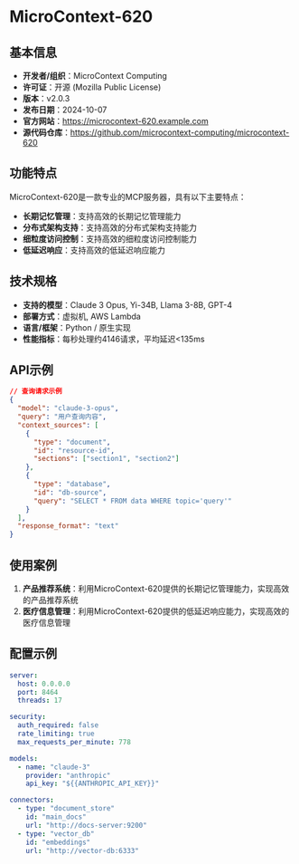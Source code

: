 # MicroContext-620

## 基本信息

- **开发者/组织**：MicroContext Computing
- **许可证**：开源 (Mozilla Public License)
- **版本**：v2.0.3
- **发布日期**：2024-10-07
- **官方网站**：https://microcontext-620.example.com
- **源代码仓库**：https://github.com/microcontext-computing/microcontext-620

## 功能特点

MicroContext-620是一款专业的MCP服务器，具有以下主要特点：

- **长期记忆管理**：支持高效的长期记忆管理能力
- **分布式架构支持**：支持高效的分布式架构支持能力
- **细粒度访问控制**：支持高效的细粒度访问控制能力
- **低延迟响应**：支持高效的低延迟响应能力


## 技术规格

- **支持的模型**：Claude 3 Opus, Yi-34B, Llama 3-8B, GPT-4
- **部署方式**：虚拟机, AWS Lambda
- **语言/框架**：Python / 原生实现
- **性能指标**：每秒处理约4146请求，平均延迟<135ms

## API示例

```json
// 查询请求示例
{
  "model": "claude-3-opus",
  "query": "用户查询内容",
  "context_sources": [
    {
      "type": "document",
      "id": "resource-id",
      "sections": ["section1", "section2"]
    },
    {
      "type": "database",
      "id": "db-source",
      "query": "SELECT * FROM data WHERE topic='query'"
    }
  ],
  "response_format": "text"
}
```

## 使用案例

1. **产品推荐系统**：利用MicroContext-620提供的长期记忆管理能力，实现高效的产品推荐系统
2. **医疗信息管理**：利用MicroContext-620提供的低延迟响应能力，实现高效的医疗信息管理


## 配置示例

```yaml
server:
  host: 0.0.0.0
  port: 8464
  threads: 17

security:
  auth_required: false
  rate_limiting: true
  max_requests_per_minute: 778

models:
  - name: "claude-3"
    provider: "anthropic"
    api_key: "${{ANTHROPIC_API_KEY}}"

connectors:
  - type: "document_store"
    id: "main_docs"
    url: "http://docs-server:9200"
  - type: "vector_db"
    id: "embeddings"
    url: "http://vector-db:6333"
```
